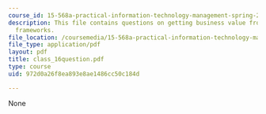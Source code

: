 ```yaml
---
course_id: 15-568a-practical-information-technology-management-spring-2005
description: This file contains questions on getting business value from IT management
  frameworks.
file_location: /coursemedia/15-568a-practical-information-technology-management-spring-2005/972d0a26f8ea893e8ae1486cc50c184d_class_16question.pdf
file_type: application/pdf
layout: pdf
title: class_16question.pdf
type: course
uid: 972d0a26f8ea893e8ae1486cc50c184d

---
```

None